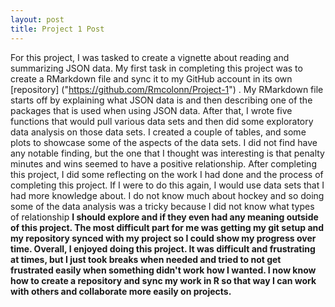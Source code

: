 ```yaml
---
layout: post
title: Project 1 Post
---
```


For this project, I was tasked to create a vignette about reading and summarizing JSON data. My first task in completing this project was to create a RMarkdown file and sync it to my GitHub account in its own [repository] ("https://github.com/Rmcolonn/Project-1") . My RMarkdown file starts off by explaining what JSON data is and then describing one of the packages that is used when using JSON data. After that, I wrote five functions that would pull various data sets and then did some exploratory data analysis on those data sets. I created a couple of tables, and some plots to showcase some of the aspects of the data sets. I did not find have any notable finding, but the one that I thought was interesting is that penalty minutes and wins seemed to have a positive relationship. After completing this project, I did some reflecting on the work I had done and the process of completing this project. If I were to do this again, I would use data sets that I had more knowledge about. I do not know much about hockey and so doing some of the data analysis was a tricky because I did not know what types of relationship **I should explore and if they even had any meaning outside of this project. The most difficult part for me was getting my git setup and my repository synced with my project so I could show my progress over time. Overall, I enjoyed doing this project. It was difficult and frustrating at times, but I just took breaks when needed and tried to not get frustrated easily when something didn't work how I wanted. I now know how to create a repository and sync my work in R so that way I can work with others and collaborate more easily on projects.**


